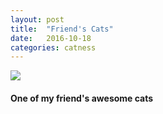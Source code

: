 ```yaml
---
layout: post
title:  "Friend's Cats"
date:   2016-10-18
categories: catness
---
```


<html>
<body>
<img src="https://api.asm.skype.com/v1/objects/0-cus-d2-c779bbd680cc31b207809a24a3a082ae/views/imgpsh_fullsize"/>
<h4>One of my friend's awesome cats</h4>
</body>
</html>


